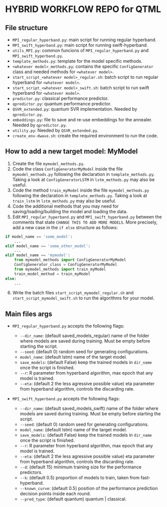 # HYBRID WORKFLOW REPO for QTML

## File structure
* `MPI_regular_hyperband.py`: main script for running regular hyperband. 
* `MPI_swift_hyperband.py`: main script for running swift-hyperband. 
* `utils_MPI.py`: common funcions of `MPI_regular_hyperband.py` and `MPI_swift_hyperband.py`.
* `template_methods.py`: template for the model specific methods.
* `<whatever model>_methods.py`: contains the specific `ConfigGenerator` class and needed methods for `<whatever model>`.
* `start_script_<whatever model>_regular.sh`: batch script to run regular hyperband for `<whatever model>`.
* `start_script_<whatever model>_swift.sh`: batch script to run swift hyperband for `<whatever model>`.
* `predictor.py`: classical performance predictor.
* `qpredictor.py`: quantum performance predictor.
* `QSVR_extended.py`: quantum SVR implementation. Needed by `qpredictor.py`.
* `embeddings.py`: file to save and re-use embeddings for the annealer. Needed by `qpredictor.py`.
* `utility.py`: Needed by `QSVR_extended.py`.
* `create_env-dwave.sh`: create the required environment to run the code.

## How to add a new target model: MyModel
1. Create the file `mymodel_methods.py`.
2. Code the class `ConfigGeneratorMyModel` inside the file `mymodel_methods.py` following the declaration in `template_methods.py`. Taking a look at `ConfigGeneratorLSTM` in `lstm_methods.py` may also be useful.
3. Code the method `train_myModel` inside the file `mymodel_methods.py` following the declaration in `template_methods.py`. Taking a look at `train_lstm` in `lstm_methods.py` may also be useful.
4. Code the additional methods that you may need for saving/loading/building the model and loading the data.
5. Edit `MPI_regular_hyperband.py` and  `MPI_swift_hyperband.py` between the comments that state `CHANGE THIS TO ADD MORE MODELS`. More precisely, add a new case in the `if else` structure as follows:
```python
if model_name == 'some_model':
    ...
elif model_name == 'some_other_model':
    ...
elif model_name == 'mymodel':
    from mymodel_methods import ConfigGeneratorMyModel
    ConfigGenerator_class = ConfigGeneratorMyModel
    from mymodel_methods import train_myModel
    train_model_method = train_myModel
else:
    ...
```
6. Write the batch files `start_script_mymodel_regular.sh` and `start_script_mymodel_swift.sh` to run the algorithms for your model. 

## Main files args

* `MPI_regular_hyperband.py` accepts the following flags:
    - `--dir_name`: (default saved_models_regular) name of the folder where models are saved during training. Must be empty before starting the script.
    - `--seed`: (default 0) random seed for generating configurations.
    - `model_name`: (default lstm) name of the target model.
    - `save_models`: (default False) keep the trained models in `dir_name` once the script is finished.
    - `--r`: R parameter from hyperband algorithm, max epoch that any model is trained.
    - `--eta`: (default 2 the less agressive possible value) eta parameter from hyperband algorithm, controls the discarding rate.



* `MPI_swift_hyperband.py` accepts the following flags:
    - `--dir_name`: (default saved_models_swift) name of the folder where models are saved during training. Must be empty before starting the script.
    - `--seed`: (default 0) random seed for generating configurations.
    - `model_name`: (default lstm) name of the target model.
    - `save_models`: (default False) keep the trained models in `dir_name` once the script is finished.
    - `--r`: R parameter from hyperband algorithm, max epoch that any model is trained.
    - `--eta`: (default 2 the less agressive possible value) eta parameter from hyperband algorithm, controls the discarding rate.
    - `--d`: (default 15) minimum training size for the performance predictors.
    - `--k`: (default 0.5) proportion of models to train, taken from fast-hyperband.
    - `--known_curve`: (default 0.5) position of the performance prediction decision points inside each round.
    - `--pred_type`: (default quantum) quantum | classical.
